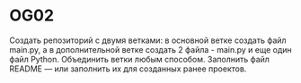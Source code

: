 # OG02
 
Создать репозиторий с двумя ветками: в основной ветке создать файл main.py, а в дополнительной ветке создать 2 файла - main.py и еще один файл Python. Объединить ветки любым способом. Заполнить файл README — или заполнить их для созданных ранее проектов.